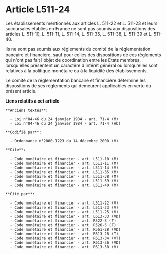 # Article L511-24

Les établissements mentionnés aux articles L. 511-22 et L. 511-23 et leurs succursales établies en France ne sont pas soumis
aux dispositions des articles L. 511-10, L. 511-11, L. 511-14, L. 511-35, L. 511-38, L. 511-39 et L. 511-40.

Ils ne sont pas soumis aux règlements du comité de la réglementation bancaire et financière, sauf pour celles des
dispositions de ces règlements qui n'ont pas fait l'objet de coordination entre les Etats membres, lorsqu'elles présentent un
caractère d'intérêt général ou lorsqu'elles sont relatives à la politique monétaire ou à la liquidité des établissements.

Le comité de la réglementation bancaire et financière détermine les dispositions de ses règlements qui demeurent applicables
en vertu du présent article.

**Liens relatifs à cet article**

	**Anciens textes**:

	  - Loi n°84-46 du 24 janvier 1984 - art. 71-4 (M)
	  - Loi n°84-46 du 24 janvier 1984 - art. 71-4 (Ab)

	**Codifié par**:

	  - Ordonnance n°2000-1223 du 14 décembre 2000 (V)

	**Cite**:

	  - Code monétaire et financier - art. L511-10 (M)
	  - Code monétaire et financier - art. L511-11 (M)
	  - Code monétaire et financier - art. L511-14 (V)
	  - Code monétaire et financier - art. L511-35 (M)
	  - Code monétaire et financier - art. L511-38 (M)
	  - Code monétaire et financier - art. L511-39 (V)
	  - Code monétaire et financier - art. L511-40 (M)

	**Cité par**:

	  - Code monétaire et financier - art. L511-22 (V)
	  - Code monétaire et financier - art. L511-23 (V)
	  - Code monétaire et financier - art. L511-25 (V)
	  - Code monétaire et financier - art. L613-33 (VD)
	  - Code monétaire et financier - art. R522-3 (T)
	  - Code monétaire et financier - art. R526-5 (T)
	  - Code monétaire et financier - art. R561-28 (VD)
	  - Code monétaire et financier - art. R613-28 (T)
	  - Code monétaire et financier - art. R613-34 (VT)
	  - Code monétaire et financier - art. R613-36 (VD)
	  - Code monétaire et financier - art. R613-38 (V)
